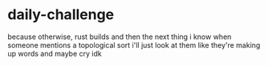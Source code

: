 # daily-challenge

because otherwise, rust builds and then the next thing i know when someone mentions a topological sort i'll just look at them like they're making up words and maybe cry idk
